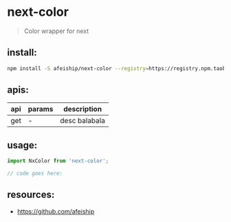 # next-color
> Color wrapper for next

## install:
```bash
npm install -S afeiship/next-color --registry=https://registry.npm.taobao.org
```

## apis:
| api | params | description   |
|-----|--------|---------------|
| get | -      | desc balabala |

## usage:
```js
import NxColor from 'next-color';

// code goes here:
```

## resources:
- https://github.com/afeiship
